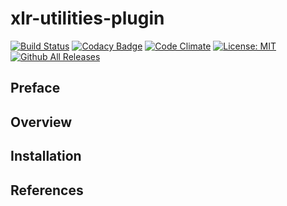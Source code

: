 # xlr-utilities-plugin

[![Build Status](https://travis-ci.org/erasmussen39/xlr-utilities-plugin.svg?branch=master)](https://travis-ci.org/erasmussen39/xlr-utilities-plugin)
[![Codacy Badge](https://api.codacy.com/project/badge/Grade/c004d5eaa7544b6d8f50844f2c46e56e)](https://www.codacy.com/app/erasmussen39/xlr-utilities-plugin?utm_source=github.com&amp;utm_medium=referral&amp;utm_content=erasmussen39/xlr-utilities-plugin&amp;utm_campaign=Badge_Grade)
[![Code Climate](https://codeclimate.com/github/erasmussen39/xlr-utilities-plugin/badges/gpa.svg)](https://codeclimate.com/github/erasmussen39/xlr-utilities-plugin)
[![License: MIT][xlr-utilities-plugin-license-image] ][xlr-utilities-plugin-license-url]
[![Github All Releases][xlr-utilities-plugin-downloads-image]]()

[xlr-utilities-plugin-license-image]: https://img.shields.io/badge/License-MIT-yellow.svg
[xlr-utilities-plugin-license-url]: https://opensource.org/licenses/MIT
[xlr-utilities-plugin-downloads-image]: https://img.shields.io/github/downloads/xebialabs-community/xlr-utilities-plugin/total.svg

## Preface

## Overview

## Installation

## References
